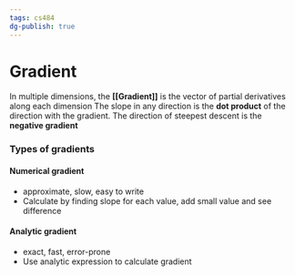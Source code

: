 ```yaml
---
tags: cs484
dg-publish: true
---
```

# Gradient

In multiple dimensions, the **[[Gradient]]** is the vector of partial derivatives along each dimension
The slope in any direction is the **dot product** of the direction with the gradient. The direction of steepest descent is the **negative gradient**
### Types of gradients
#### Numerical gradient
* approximate, slow, easy to write
* Calculate by finding slope for each value, add small value and see difference
#### Analytic gradient
* exact, fast, error-prone
* Use analytic expression to calculate gradient